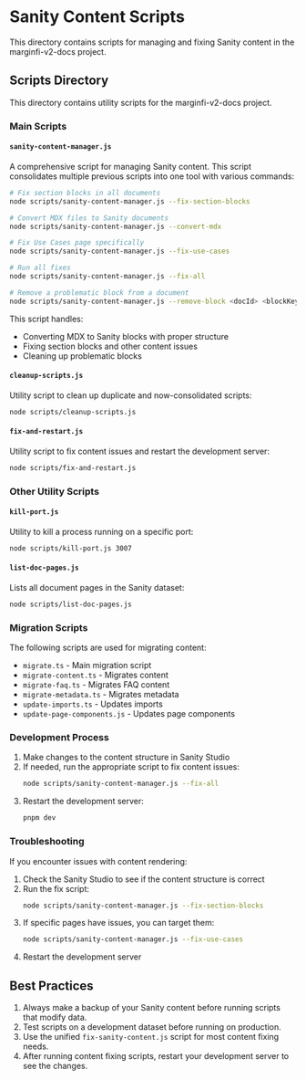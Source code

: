 # Sanity Content Scripts

This directory contains scripts for managing and fixing Sanity content in the marginfi-v2-docs project.

## Scripts Directory

This directory contains utility scripts for the marginfi-v2-docs project.

### Main Scripts

#### `sanity-content-manager.js`

A comprehensive script for managing Sanity content. This script consolidates multiple previous scripts into one tool with various commands:

```bash
# Fix section blocks in all documents
node scripts/sanity-content-manager.js --fix-section-blocks

# Convert MDX files to Sanity documents
node scripts/sanity-content-manager.js --convert-mdx

# Fix Use Cases page specifically
node scripts/sanity-content-manager.js --fix-use-cases

# Run all fixes
node scripts/sanity-content-manager.js --fix-all

# Remove a problematic block from a document
node scripts/sanity-content-manager.js --remove-block <docId> <blockKey>
```

This script handles:
- Converting MDX to Sanity blocks with proper structure
- Fixing section blocks and other content issues
- Cleaning up problematic blocks

#### `cleanup-scripts.js`

Utility script to clean up duplicate and now-consolidated scripts:

```bash
node scripts/cleanup-scripts.js
```

#### `fix-and-restart.js`

Utility script to fix content issues and restart the development server:

```bash
node scripts/fix-and-restart.js
```

### Other Utility Scripts

#### `kill-port.js`

Utility to kill a process running on a specific port:

```bash
node scripts/kill-port.js 3007
```

#### `list-doc-pages.js`

Lists all document pages in the Sanity dataset:

```bash
node scripts/list-doc-pages.js
```

### Migration Scripts

The following scripts are used for migrating content:

- `migrate.ts` - Main migration script
- `migrate-content.ts` - Migrates content
- `migrate-faq.ts` - Migrates FAQ content
- `migrate-metadata.ts` - Migrates metadata
- `update-imports.ts` - Updates imports
- `update-page-components.js` - Updates page components

### Development Process

1. Make changes to the content structure in Sanity Studio
2. If needed, run the appropriate script to fix content issues:
   ```bash
   node scripts/sanity-content-manager.js --fix-all
   ```
3. Restart the development server:
   ```bash
   pnpm dev
   ```

### Troubleshooting

If you encounter issues with content rendering:

1. Check the Sanity Studio to see if the content structure is correct
2. Run the fix script:
   ```bash
   node scripts/sanity-content-manager.js --fix-section-blocks
   ```
3. If specific pages have issues, you can target them:
   ```bash
   node scripts/sanity-content-manager.js --fix-use-cases
   ```
4. Restart the development server

## Best Practices

1. Always make a backup of your Sanity content before running scripts that modify data.
2. Test scripts on a development dataset before running on production.
3. Use the unified `fix-sanity-content.js` script for most content fixing needs.
4. After running content fixing scripts, restart your development server to see the changes. 